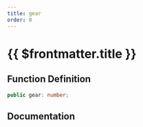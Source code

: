 ```yaml
---
title: gear
order: 0
---
```


# {{ $frontmatter.title }}

## Function Definition

```ts
public gear: number;
```

## Documentation

<!--@include: ./parts/gear.md-->
